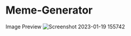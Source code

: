 # Meme-Generator
Image Preview
  ![Screenshot 2023-01-19 155742](https://user-images.githubusercontent.com/115095732/213604741-0c2b0c76-54f5-48b1-90bd-fbeb7684c123.png)
